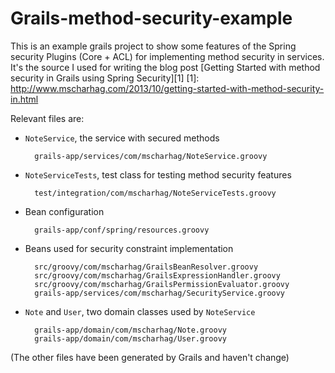 Grails-method-security-example
==============================

This is an example grails project to show some features of the Spring security Plugins (Core + ACL) for 
implementing method security in services. It's the source I used for writing the blog post [Getting Started with method security in Grails using Spring Security][1]
[1]: http://www.mscharhag.com/2013/10/getting-started-with-method-security-in.html


Relevant files are:
* `NoteService`, the service with secured methods

        grails-app/services/com/mscharhag/NoteService.groovy
		
* `NoteServiceTests`, test class for testing method security features
        
		test/integration/com/mscharhag/NoteServiceTests.groovy
		
* Bean configuration

        grails-app/conf/spring/resources.groovy
	  
* Beans used for security constraint implementation

        src/groovy/com/mscharhag/GrailsBeanResolver.groovy
	    src/groovy/com/mscharhag/GrailsExpressionHandler.groovy
	    src/groovy/com/mscharhag/GrailsPermissionEvaluator.groovy
	    grails-app/services/com/mscharhag/SecurityService.groovy	   

* `Note` and `User`, two domain classes used by `NoteService`

        grails-app/domain/com/mscharhag/Note.groovy
		grails-app/domain/com/mscharhag/User.groovy
		
(The other files have been generated by Grails and haven't change)

